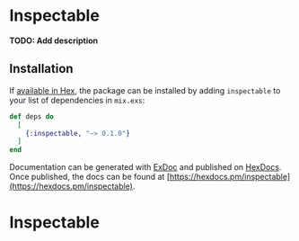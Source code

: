 # Inspectable

**TODO: Add description**

## Installation

If [available in Hex](https://hex.pm/docs/publish), the package can be installed
by adding `inspectable` to your list of dependencies in `mix.exs`:

```elixir
def deps do
  [
    {:inspectable, "~> 0.1.0"}
  ]
end
```

Documentation can be generated with [ExDoc](https://github.com/elixir-lang/ex_doc)
and published on [HexDocs](https://hexdocs.pm). Once published, the docs can
be found at [https://hexdocs.pm/inspectable](https://hexdocs.pm/inspectable).

# Inspectable
